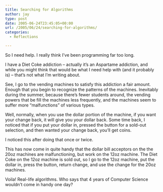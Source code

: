 ```yaml
---
title: Searching for Algorithms
author: jay
type: post
date: 2005-06-24T23:45:05+00:00
url: /2005/06/24/searching-for-algorithms/
categories:
  - Reflections

---
```

So I need help. I really think I’ve been programming far too long.

I have a Diet Coke addiction &#8211; actually it’s an Aspartame addiction, and while you might think that would be what I need help with (and it probably is) &#8211; that’s not what I’m writing about.

See, I go to the vending machines to satisfy this addiction a fair amount. Enough that you begin to recognize the patterns of the machines. Inevitably during the summer, because there’s fewer students around, the vending powers that be fill the machines less frequently, and the machines seem to suffer more “malfunctions” of various types.

Well, normally, when you use the dollar portion of the machine, if you want your change back, it will give you your dollar back. Some time back, I noticed that if you put your dollar in, pressed the button for a sold-out selection, and then wanted your change back, you’ll get coins.

I noticed this after doing that once or twice.

This has now come in quite handy that the dollar bill acceptors on the the 20oz machines are malfunctioning, but work on the 12oz machine. The Diet Coke on the 12oz machine is sold out, so I go to the 12oz machine, put the dollar in, press the button, return change, and use the change for the 20oz machines.

Voila! Real-life algorithms. Who says that 4 years of Computer Science wouldn’t come in handy one day?